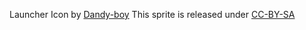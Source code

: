 Launcher Icon by [Dandy-boy](https://github.com/Dandy-boy)
This sprite is released under [CC-BY-SA](https://creativecommons.org/licenses/by-sa/4.0/)
